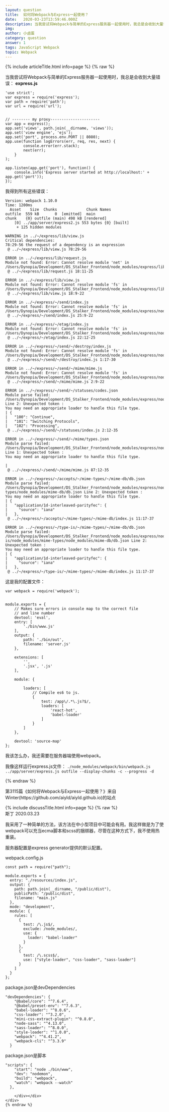 ```yaml
---
layout: question
title:  如何将Webpack与Express一起使用？
date:   2020-03-23T13:59:46.000Z
description: 当我尝试将Webpack与简单的Express服务器一起使用时，我总是会收到大量错误：  express.js'use strict';var e...
img: 
author: 小卤蛋
category: question
answer: 1
tags: JavaScript Webpack
topic: Webpack
---
```

<div class="article-root">
  <div class="article">
    {% include articleTitle.html info=page %}
    {% raw %}
    <div class="article-content"><p><font style="vertical-align: inherit;"><font style="vertical-align: inherit;">当我尝试将Webpack与简单的Express服务器一起使用时，我总是会收到大量错误： 
 </font></font><strong><font style="vertical-align: inherit;"><font style="vertical-align: inherit;">express.js</font></font></strong></p>

<pre><code>'use strict';<font></font>
var express = require('express');<font></font>
var path = require('path');<font></font>
var url = require('url');<font></font>
<font></font>
<font></font>
// -------- my proxy----------------------<font></font>
var app = express();<font></font>
app.set('views', path.join(__dirname, 'views'));<font></font>
app.set('view engine', 'ejs');<font></font>
app.set('port', process.env.PORT || 8080);<font></font>
app.use(function logErrors(err, req, res, next) {<font></font>
        console.error(err.stack);<font></font>
        next(err);<font></font>
    }<font></font>
);<font></font>
<font></font>
app.listen(app.get('port'), function() {<font></font>
    console.info('Express server started at http://localhost:' + app.get('port'));<font></font>
});<font></font>
</code></pre>

<p><font style="vertical-align: inherit;"><font style="vertical-align: inherit;">我得到所有这些错误：</font></font></p>

<pre><code>Version: webpack 1.10.0<font></font>
Time: 1200ms<font></font>
  Asset    Size  Chunks             Chunk Names<font></font>
outfile  559 kB       0  [emitted]  main<font></font>
chunk    {0} outfile (main) 498 kB [rendered]<font></font>
    [0] ../app/server/express2.js 553 bytes {0} [built]<font></font>
     + 125 hidden modules<font></font>
<font></font>
WARNING in ../~/express/lib/view.js<font></font>
Critical dependencies:<font></font>
78:29-56 the request of a dependency is an expression<font></font>
 @ ../~/express/lib/view.js 78:29-56<font></font>
<font></font>
ERROR in ../~/express/lib/request.js<font></font>
Module not found: Error: Cannot resolve module 'net' in /Users/Dynopia/Development/DS_Stalker_Frontend/node_modules/express/lib<font></font>
 @ ../~/express/lib/request.js 18:11-25<font></font>
<font></font>
ERROR in ../~/express/lib/view.js<font></font>
Module not found: Error: Cannot resolve module 'fs' in /Users/Dynopia/Development/DS_Stalker_Frontend/node_modules/express/lib<font></font>
 @ ../~/express/lib/view.js 18:9-22<font></font>
<font></font>
ERROR in ../~/express/~/send/index.js<font></font>
Module not found: Error: Cannot resolve module 'fs' in /Users/Dynopia/Development/DS_Stalker_Frontend/node_modules/express/node_modules/send<font></font>
 @ ../~/express/~/send/index.js 25:9-22<font></font>
<font></font>
ERROR in ../~/express/~/etag/index.js<font></font>
Module not found: Error: Cannot resolve module 'fs' in /Users/Dynopia/Development/DS_Stalker_Frontend/node_modules/express/node_modules/etag<font></font>
 @ ../~/express/~/etag/index.js 22:12-25<font></font>
<font></font>
ERROR in ../~/express/~/send/~/destroy/index.js<font></font>
Module not found: Error: Cannot resolve module 'fs' in /Users/Dynopia/Development/DS_Stalker_Frontend/node_modules/express/node_modules/send/node_modules/destroy<font></font>
 @ ../~/express/~/send/~/destroy/index.js 1:17-30<font></font>
<font></font>
ERROR in ../~/express/~/send/~/mime/mime.js<font></font>
Module not found: Error: Cannot resolve module 'fs' in /Users/Dynopia/Development/DS_Stalker_Frontend/node_modules/express/node_modules/send/node_modules/mime<font></font>
 @ ../~/express/~/send/~/mime/mime.js 2:9-22<font></font>
<font></font>
ERROR in ../~/express/~/send/~/statuses/codes.json<font></font>
Module parse failed: /Users/Dynopia/Development/DS_Stalker_Frontend/node_modules/express/node_modules/send/node_modules/statuses/codes.json Line 2: Unexpected token :<font></font>
You may need an appropriate loader to handle this file type.<font></font>
| {<font></font>
|   "100": "Continue",<font></font>
|   "101": "Switching Protocols",<font></font>
|   "102": "Processing",<font></font>
 @ ../~/express/~/send/~/statuses/index.js 2:12-35<font></font>
<font></font>
ERROR in ../~/express/~/send/~/mime/types.json<font></font>
Module parse failed: /Users/Dynopia/Development/DS_Stalker_Frontend/node_modules/express/node_modules/send/node_modules/mime/types.json Line 1: Unexpected token :<font></font>
You may need an appropriate loader to handle this file type.<font></font>
<font></font>
|<font></font>
 @ ../~/express/~/send/~/mime/mime.js 87:12-35<font></font>
<font></font>
ERROR in ../~/express/~/accepts/~/mime-types/~/mime-db/db.json<font></font>
Module parse failed: /Users/Dynopia/Development/DS_Stalker_Frontend/node_modules/express/node_modules/accepts/node_modules/mime-types/node_modules/mime-db/db.json Line 2: Unexpected token :<font></font>
You may need an appropriate loader to handle this file type.<font></font>
| {<font></font>
|   "application/1d-interleaved-parityfec": {<font></font>
|     "source": "iana"<font></font>
|   },<font></font>
 @ ../~/express/~/accepts/~/mime-types/~/mime-db/index.js 11:17-37<font></font>
<font></font>
ERROR in ../~/express/~/type-is/~/mime-types/~/mime-db/db.json<font></font>
Module parse failed: /Users/Dynopia/Development/DS_Stalker_Frontend/node_modules/express/node_modules/type-is/node_modules/mime-types/node_modules/mime-db/db.json Line 2: Unexpected token :<font></font>
You may need an appropriate loader to handle this file type.<font></font>
| {<font></font>
|   "application/1d-interleaved-parityfec": {<font></font>
|     "source": "iana"<font></font>
|   },<font></font>
 @ ../~/express/~/type-is/~/mime-types/~/mime-db/index.js 11:17-37<font></font>
</code></pre>

<p><font style="vertical-align: inherit;"><font style="vertical-align: inherit;">这是我的配置文件：</font></font></p>

<pre><code>var webpack = require('webpack');<font></font>
<font></font>
<font></font>
module.exports = {<font></font>
    // Makes sure errors in console map to the correct file<font></font>
    // and line number<font></font>
    devtool: 'eval',<font></font>
    entry: [<font></font>
        './bin/www.js'<font></font>
    ],<font></font>
    output: {<font></font>
        path: './bin/out',<font></font>
        filename: 'server.js'<font></font>
    },<font></font>
<font></font>
    extensions: [<font></font>
        '',<font></font>
        '.jsx', '.js'<font></font>
    ],<font></font>
<font></font>
    module: {<font></font>
<font></font>
        loaders: [<font></font>
            // Compile es6 to js.<font></font>
            {<font></font>
                test: /app\/.*\.js?$/,<font></font>
                loaders: [<font></font>
                    'react-hot',<font></font>
                    'babel-loader'<font></font>
                ]<font></font>
            }<font></font>
        ]<font></font>
    },<font></font>
<font></font>
    devtool: 'source-map'<font></font>
};<font></font>
</code></pre>

<p><font style="vertical-align: inherit;"><font style="vertical-align: inherit;">我该怎么办，我还需要在服务器端使用webpack。</font></font></p>

<p><font style="vertical-align: inherit;"><font style="vertical-align: inherit;">我像这样运行express.js文件：
</font></font><code>./node_modules/webpack/bin/webpack.js ../app/server/express.js outfile --display-chunks -c --progress -d</code></p></div>
    {% endraw %}
  </div>
  <p class="winter_mark">第3115篇《如何将Webpack与Express一起使用？》来自Winter(https://github.com/aiyld/aiyld.github.io)的站点</p>
  <div class="discuss-wrapper">
    {% include discussTitle.html info=page %}
    {% raw %}
    <div class="discuss-list">
    <div class="discuss-item">
        <div class="discuss-parent">
          <div class="discuss-meta">
            <span class="discuss-user">斯丁</span>
            <span class="discuss-time">2020.03.23</span>
          </div>
          <div class="discuss-comment"><p><font style="vertical-align: inherit;"><font style="vertical-align: inherit;">我采用了一种简单的方法，该方法在中小型项目中可能会有用。</font><font style="vertical-align: inherit;">我这样做是为了使webpack可以充当ecma脚本和scss的捆绑器，尽管在这种方式下，我不使用热重装。</font></font></p>

<p><font style="vertical-align: inherit;"><font style="vertical-align: inherit;">服务器配置是express generator提供的默认配置。</font></font></p>

<p><font style="vertical-align: inherit;"><font style="vertical-align: inherit;">webpack.config.js</font></font></p>

<pre><code>const path = require("path");<font></font>
<font></font>
module.exports = {<font></font>
  entry: "./resources/index.js",<font></font>
  output: {<font></font>
    path: path.join(__dirname, "/public/dist"),<font></font>
    publicPath: "/public/dist",<font></font>
    filename: "main.js"<font></font>
  },<font></font>
  mode: "development",<font></font>
  module: {<font></font>
    rules: [<font></font>
      {<font></font>
        test: /\.js$/,<font></font>
        exclude: /node_modules/,<font></font>
        use: {<font></font>
          loader: "babel-loader"<font></font>
        }<font></font>
      },<font></font>
      {<font></font>
        test: /\.scss$/,<font></font>
        use: ["style-loader", "css-loader", "sass-loader"]<font></font>
      }<font></font>
    ]<font></font>
  }<font></font>
};<font></font>
</code></pre>

<p><font style="vertical-align: inherit;"><font style="vertical-align: inherit;">package.json是devDependencies</font></font></p>

<pre><code>"devDependencies": {<font></font>
    "@babel/core": "^7.6.4",<font></font>
    "@babel/preset-env": "^7.6.3",<font></font>
    "babel-loader": "^8.0.6",<font></font>
    "css-loader": "^3.2.0",<font></font>
    "mini-css-extract-plugin": "^0.8.0",<font></font>
    "node-sass": "^4.13.0",<font></font>
    "sass-loader": "^8.0.0",<font></font>
    "style-loader": "^1.0.0",<font></font>
    "webpack": "^4.41.2",<font></font>
    "webpack-cli": "^3.3.9"<font></font>
  }<font></font>
</code></pre>

<p><font style="vertical-align: inherit;"><font style="vertical-align: inherit;">package.json是脚本</font></font></p>

<pre><code>"scripts": {<font></font>
    "start": "node ./bin/www",<font></font>
    "dev": "nodemon",<font></font>
    "build": "webpack",<font></font>
    "watch": "webpack --watch"<font></font>
  },<font></font>
</code></pre></div>
        </div></div>
    </div>
    {% endraw %}
  </div>
<div>
